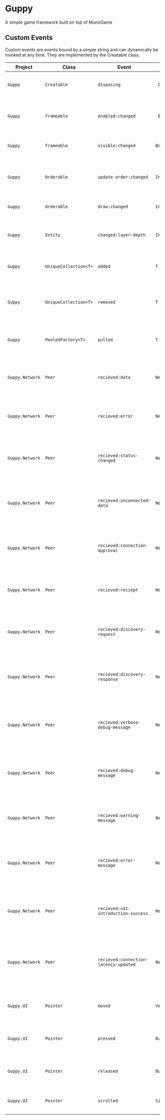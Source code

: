 # Guppy
A simple game framework built on top of MonoGame


## Custom Events
Custom events are events bound by a simple string and can dynamically be invoked at any time. They are implemented by the Creatable class.

| Project | Class | Event | Arg | Description |
| ------- | ----- | ----- | --------- | ----------- |
| `Guppy` | `Creatable` | `disposing` |` Creatable` | Invoked when the child is disposed. |
| | | | |
| `Guppy` | `Frameable` | `enabled:changed` |` Boolean` | Invoked when the enabled value is updated. |
| `Guppy` | `Frameable` | `visible:changed` | `Boolean` | Invoked when the visible value is updated. |
| | | | |
| `Guppy` | `Orderable` | `update-order:changed` | `Int32` | Invoked when the update order value is changed. |
| `Guppy` | `Orderable` | `draw:changed` | `Int32` | Invoked when the draw value is updated. |
| | | | |
| `Guppy` | `Entity` | `changed:layer-depth` | `Int32` | Invoked when the layer depth is updated. |
| | | | |
| `Guppy` | `UniqueCollection<T>` | `added` | `T` | Invoked when an item is added to the collection. |
| `Guppy` | `UniqueCollection<T>` | `removed` | `T` | Invoked when an item is removed from the collection. |
| | | | |
| `Guppy` | `PooledFactory<T>` | `pulled` | `T` | Invoked when an item is pulled from the factory. |
| | | | |
| `Guppy.Network` | `Peer` | `recieved:data` | `NetIncomingMessage` | Invoked when an the peer recieves a data message. |
| `Guppy.Network` | `Peer` | `recieved:error` | `NetIncomingMessage` | Invoked when an the peer recieves an error message. |
| `Guppy.Network` | `Peer` | `recieved:status-changed` | `NetIncomingMessage` | Invoked when an the peer recieves a status changed message. |
| `Guppy.Network` | `Peer` | `recieved:unconnected-data` | `NetIncomingMessage` | Invoked when an the peer recieves an unconnected data message. |
| `Guppy.Network` | `Peer` | `recieved:connection-approval` | `NetIncomingMessage` | Invoked when an the peer recieves a connection approval message. |
| `Guppy.Network` | `Peer` | `recieved:reciept` | `NetIncomingMessage` | Invoked when an the peer recieves a reciept message. |
| `Guppy.Network` | `Peer` | `recieved:discovery-request` | `NetIncomingMessage` | Invoked when an the peer recieves a discovery request message. |
| `Guppy.Network` | `Peer` | `recieved:discovery-response` | `NetIncomingMessage` | Invoked when an the peer recieves a discovery response message. |
| `Guppy.Network` | `Peer` | `recieved:verbose-debug-message` | `NetIncomingMessage` | Invoked when an the peer recieves a verbose debug message message. |
| `Guppy.Network` | `Peer` | `recieved:debug-message` | `NetIncomingMessage` | Invoked when an the peer recieves a debug message message. |
| `Guppy.Network` | `Peer` | `recieved:warning-message` | `NetIncomingMessage` | Invoked when an the peer recieves a warning message message. |
| `Guppy.Network` | `Peer` | `recieved:error-message` | `NetIncomingMessage` | Invoked when an the peer recieves an error message message. |
| `Guppy.Network` | `Peer` | `recieved:nat-introduction-success` | `NetIncomingMessage` | Invoked when an the peer recieves a nat introduction success message. |
| `Guppy.Network` | `Peer` | `recieved:connection-latency-updated` | `NetIncomingMessage` | Invoked when an the peer recieves a connection latency updated message. |
| | | | |
| `Guppy.UI` | `Pointer` | `moved` | `Vector2` | Invoked when the pointer position is updated. |
| `Guppy.UI` | `Pointer` | `pressed` | `Button` | Invoked when a pointer button is pressed. |
| `Guppy.UI` | `Pointer` | `released` | `Button` | Invoked when a pointer button is released. |
| `Guppy.UI` | `Pointer` | `scrolled` | `Singke` | Invoked when the pointer is scrolled. |